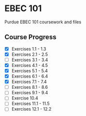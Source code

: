 # EBEC 101
Purdue EBEC 101 coursework and files

## Course Progress
- [x] Exercises 1.1 - 1.3
- [x] Exercises 2.1 - 2.5
- [ ] Exercises 3.1 - 3.4
- [x] Exercises 4.1 - 4.5
- [x] Exercises 5.1 - 5.4
- [x] Exercises 6.1 - 6.4
- [x] Exercises 7.1 - 7.4
- [ ] Exercises 8.1 - 8.6
- [ ] Exercises 9.1 - 9.4
- [ ] Exercise 10.4
- [ ] Exercises 11.1 - 11.5
- [ ] Exercises 12.1 - 12.2
